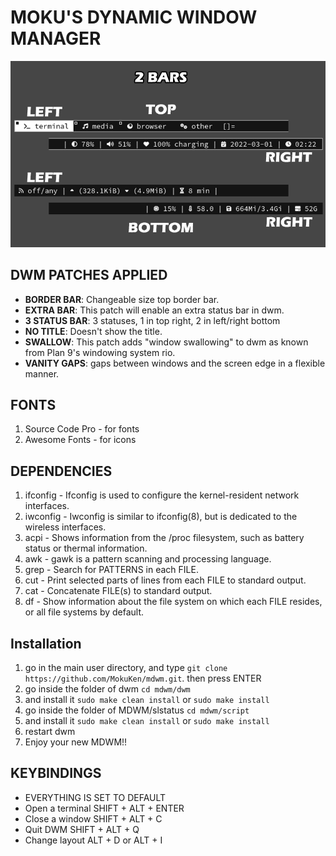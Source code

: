 
# MOKU'S DYNAMIC WINDOW MANAGER

![extra bar screenshot](bars.png)

## DWM PATCHES APPLIED

- **BORDER BAR**: Changeable size top border bar.
- **EXTRA BAR**: This patch will enable an extra status bar in dwm.
- **3 STATUS BAR**: 3 statuses, 1 in top right, 2 in left/right bottom
- **NO TITLE**: Doesn't show the title.
- **SWALLOW**: This patch adds "window swallowing" to dwm as known from Plan 9's windowing system rio.
- **VANITY GAPS**: gaps between windows and the screen edge in a flexible manner.

## FONTS
1. Source Code Pro - for fonts
2. Awesome Fonts - for icons

## DEPENDENCIES
1. ifconfig - Ifconfig is used to configure the kernel-resident network interfaces.
2. iwconfig - Iwconfig  is similar to ifconfig(8), but is dedicated to the wireless interfaces.
3. acpi - Shows information from the /proc filesystem, such as battery status or thermal information.
4. awk - gawk is a pattern scanning and processing language.
5. grep - Search for PATTERNS in each FILE.
6. cut - Print selected parts of lines from each FILE to standard output.
7. cat - Concatenate FILE(s) to standard output.
8. df - Show information about the file system on which each FILE resides, or all file systems by default.

## Installation

1. go in the main user directory, and type `git clone https://github.com/MokuKen/mdwm.git`. then press ENTER
2. go inside the folder of dwm `cd mdwm/dwm`
3. and install it `sudo make clean install` or `sudo make install`
4. go inside the folder of MDWM/slstatus `cd mdwm/script`
5. and install it `sudo make clean install` or `sudo make install`
6. restart dwm
7. Enjoy your new MDWM!!


## KEYBINDINGS

- EVERYTHING IS SET TO DEFAULT
- Open a terminal SHIFT + ALT + ENTER
- Close a window SHIFT + ALT + C
- Quit DWM SHIFT + ALT + Q
- Change layout ALT + D or ALT + I


